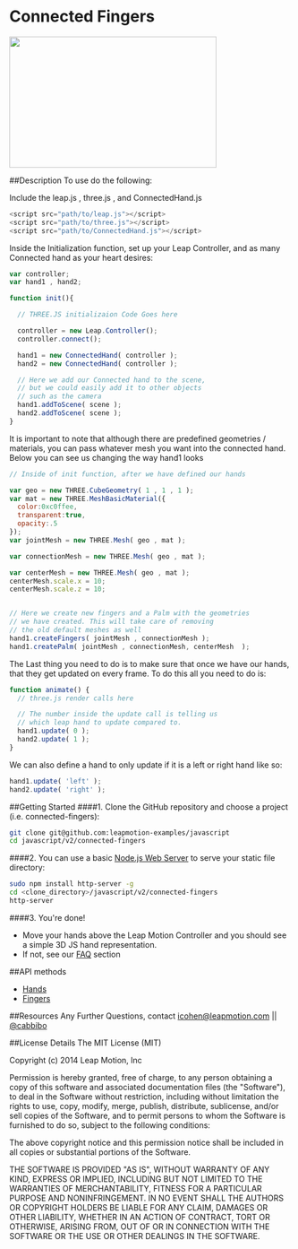 Connected Fingers 
=====

<img src="http://i.imgur.com/mMbt1Bi.png" width="370" height="234">


##Description
To use do the following:

Include the leap.js , three.js , and ConnectedHand.js

```javascript
<script src="path/to/leap.js"></script>
<script src="path/to/three.js"></script>
<script src="path/to/ConnectedHand.js"></script>
```

Inside the Initialization function, set up your Leap Controller, 
and as many Connected hand as your heart desires:

```javascript
var controller;
var hand1 , hand2;

function init(){

  // THREE.JS initializaion Code Goes here

  controller = new Leap.Controller();
  controller.connect();

  hand1 = new ConnectedHand( controller );
  hand2 = new ConnectedHand( controller );

  // Here we add our Connected hand to the scene,
  // but we could easily add it to other objects
  // such as the camera
  hand1.addToScene( scene );
  hand2.addToScene( scene );
}
```

It is important to note that although there are predefined 
geometries / materials, you can pass whatever mesh you want 
into the connected hand. Below you can see us changing the way
hand1 looks

```javascript
// Inside of init function, after we have defined our hands

var geo = new THREE.CubeGeometry( 1 , 1 , 1 );
var mat = new THREE.MeshBasicMaterial({
  color:0xc0ffee, 
  transparent:true,
  opacity:.5 
});
var jointMesh = new THREE.Mesh( geo , mat );

var connectionMesh = new THREE.Mesh( geo , mat );

var centerMesh = new THREE.Mesh( geo , mat );
centerMesh.scale.x = 10;
centerMesh.scale.z = 10;


// Here we create new fingers and a Palm with the geometries
// we have created. This will take care of removing
// the old default meshes as well
hand1.createFingers( jointMesh , connectionMesh );
hand1.createPalm( jointMesh , connectionMesh, centerMesh  );
```


The Last thing you need to do is to make sure that once we have
our hands, that they get updated on every frame. To do this
all you need to do is:

```javascript
function animate() {
  // three.js render calls here

  // The number inside the update call is telling us
  // which leap hand to update compared to.
  hand1.update( 0 );
  hand2.update( 1 );
}
```

We can also define a hand to only update if it is a left
or right hand like so:

```javascript
hand1.update( 'left' );
hand2.update( 'right' );
```

##Getting Started
####1. Clone the GitHub repository and choose a project (i.e. connected-fingers):
```bash
git clone git@github.com:leapmotion-examples/javascript
cd javascript/v2/connected-fingers
```

####2. You can use a basic [Node.js Web Server](https://www.npmjs.org/package/node-http-server) to serve your static file directory:
```bash
sudo npm install http-server -g
cd <clone_directory>/javascript/v2/connected-fingers
http-server
```

####3. You're done!
* Move your hands above the Leap Motion Controller and you should see a simple 3D JS hand representation.
* If not, see our [FAQ](https://developer.leapmotion.com/downloads/skeletal-beta/faq) section


##API methods
* [Hands](https://developer.leapmotion.com/documentation/skeletal/javascript/api/Leap.Hand.html)
* [Fingers](https://developer.leapmotion.com/documentation/skeletal/javascript/api/Leap.Finger.html)

##Resources
Any Further Questions, contact icohen@leapmotion.com || [@cabbibo](https://www.github.com/cabbibo) 

##License Details
The MIT License (MIT)

Copyright (c) 2014 Leap Motion, Inc

Permission is hereby granted, free of charge, to any person obtaining a copy of this software and associated documentation files (the "Software"), to deal in the Software without restriction, including without limitation the rights to use, copy, modify, merge, publish, distribute, sublicense, and/or sell copies of the Software, and to permit persons to whom the Software is furnished to do so, subject to the following conditions:

The above copyright notice and this permission notice shall be included in all copies or substantial portions of the Software.

THE SOFTWARE IS PROVIDED "AS IS", WITHOUT WARRANTY OF ANY KIND, EXPRESS OR IMPLIED, INCLUDING BUT NOT LIMITED TO THE WARRANTIES OF MERCHANTABILITY, FITNESS FOR A PARTICULAR PURPOSE AND NONINFRINGEMENT. IN NO EVENT SHALL THE AUTHORS OR COPYRIGHT HOLDERS BE LIABLE FOR ANY CLAIM, DAMAGES OR OTHER LIABILITY, WHETHER IN AN ACTION OF CONTRACT, TORT OR OTHERWISE, ARISING FROM, OUT OF OR IN CONNECTION WITH THE SOFTWARE OR THE USE OR OTHER DEALINGS IN THE SOFTWARE.
